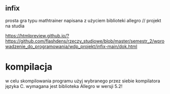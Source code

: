 ## infix
prosta gra typu mathtrainer napisana z użyciem biblioteki allegro // projekt na studia

https://htmlpreview.github.io/?https://github.com/flashdens/rzeczy_studiowe/blob/master/semestr_2/wprowadzenie_do_programowania/wdp_projekt/infix-main/dok.html

# kompilacja

w celu skompilowania programu użyj wybranego przez siebie kompilatora języka C. wymagana jest biblioteka Allegro w wersji 5.2!
